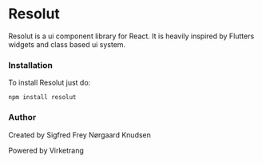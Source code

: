 # Resolut

Resolut is a ui component library for React. It is heavily inspired by Flutters widgets and class based ui system.

### Installation

To install Resolut just do:

```
npm install resolut
```

### Author

Created by Sigfred Frey Nørgaard Knudsen

Powered by Virketrang
